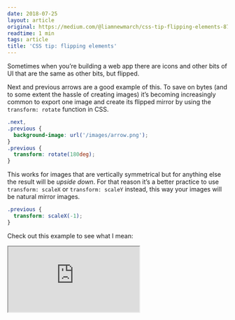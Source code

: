 ```yaml
---
date: 2018-07-25
layout: article
original: https://medium.com/@liamnewmarch/css-tip-flipping-elements-875742eb5186
readtime: 1 min
tags: article
title: 'CSS tip: flipping elements'
---
```


Sometimes when you’re building a web app there are icons and other bits of UI that are the same as other bits, but flipped.

Next and previous arrows are a good example of this. To save on bytes (and to some extent the hassle of creating images) it’s becoming increasingly common to export one image and create its flipped mirror by using the `transform: rotate` function in CSS.

```css
.next,
.previous {
  background-image: url('/images/arrow.png');
}
.previous {
  transform: rotate(180deg);
}
```

This works for images that are vertically symmetrical but for anything else the result will be _upside down_. For that reason it’s a better practice to use `transform: scaleX` or `transform: scaleY` instead, this way your images will be natural mirror images.

```css
.previous {
  transform: scaleX(-1);
}
```

Check out this example to see what I mean:

<div class="aspect-ratio"><iframe src="https://codepen.io/liamnewmarch/embed/preview/xJrpxW?embed-version=2"></iframe></div>
